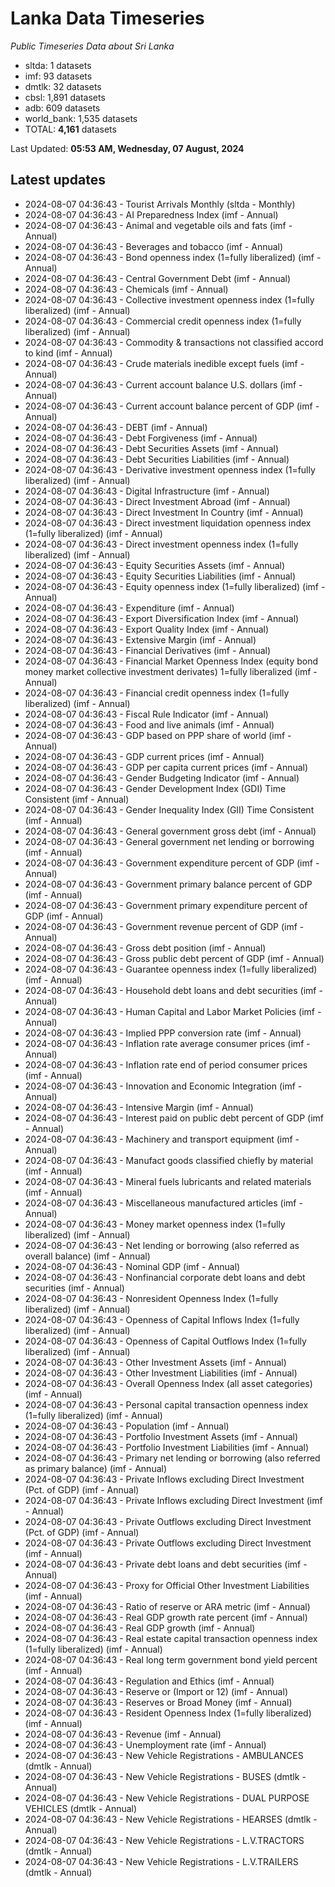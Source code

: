 # Lanka Data Timeseries
*Public Timeseries Data about Sri Lanka*

* sltda: 1 datasets
* imf: 93 datasets
* dmtlk: 32 datasets
* cbsl: 1,891 datasets
* adb: 609 datasets
* world_bank: 1,535 datasets
* TOTAL: **4,161** datasets

Last Updated: **05:53 AM, Wednesday, 07 August, 2024**

## Latest updates

* 2024-08-07 04:36:43 - Tourist Arrivals Monthly (sltda - Monthly)
* 2024-08-07 04:36:43 - AI Preparedness Index (imf - Annual)
* 2024-08-07 04:36:43 - Animal and vegetable oils and fats (imf - Annual)
* 2024-08-07 04:36:43 - Beverages and tobacco (imf - Annual)
* 2024-08-07 04:36:43 - Bond openness index (1=fully liberalized) (imf - Annual)
* 2024-08-07 04:36:43 - Central Government Debt (imf - Annual)
* 2024-08-07 04:36:43 - Chemicals (imf - Annual)
* 2024-08-07 04:36:43 - Collective investment openness index (1=fully liberalized) (imf - Annual)
* 2024-08-07 04:36:43 - Commercial credit openness index (1=fully liberalized) (imf - Annual)
* 2024-08-07 04:36:43 - Commodity & transactions not classified accord to kind (imf - Annual)
* 2024-08-07 04:36:43 - Crude materials inedible except fuels (imf - Annual)
* 2024-08-07 04:36:43 - Current account balance U.S. dollars (imf - Annual)
* 2024-08-07 04:36:43 - Current account balance percent of GDP (imf - Annual)
* 2024-08-07 04:36:43 - DEBT (imf - Annual)
* 2024-08-07 04:36:43 - Debt Forgiveness (imf - Annual)
* 2024-08-07 04:36:43 - Debt Securities Assets (imf - Annual)
* 2024-08-07 04:36:43 - Debt Securities Liabilities (imf - Annual)
* 2024-08-07 04:36:43 - Derivative investment openness index (1=fully liberalized) (imf - Annual)
* 2024-08-07 04:36:43 - Digital Infrastructure (imf - Annual)
* 2024-08-07 04:36:43 - Direct Investment Abroad (imf - Annual)
* 2024-08-07 04:36:43 - Direct Investment In Country (imf - Annual)
* 2024-08-07 04:36:43 - Direct investment liquidation openness index (1=fully liberalized) (imf - Annual)
* 2024-08-07 04:36:43 - Direct investment openness index (1=fully liberalized) (imf - Annual)
* 2024-08-07 04:36:43 - Equity Securities Assets (imf - Annual)
* 2024-08-07 04:36:43 - Equity Securities Liabilities (imf - Annual)
* 2024-08-07 04:36:43 - Equity openness index (1=fully liberalized) (imf - Annual)
* 2024-08-07 04:36:43 - Expenditure (imf - Annual)
* 2024-08-07 04:36:43 - Export Diversification Index (imf - Annual)
* 2024-08-07 04:36:43 - Export Quality Index (imf - Annual)
* 2024-08-07 04:36:43 - Extensive Margin (imf - Annual)
* 2024-08-07 04:36:43 - Financial Derivatives (imf - Annual)
* 2024-08-07 04:36:43 - Financial Market Openness Index (equity bond money market collective investment derivates) 1=fully liberalized (imf - Annual)
* 2024-08-07 04:36:43 - Financial credit openness index (1=fully liberalized) (imf - Annual)
* 2024-08-07 04:36:43 - Fiscal Rule Indicator (imf - Annual)
* 2024-08-07 04:36:43 - Food and live animals (imf - Annual)
* 2024-08-07 04:36:43 - GDP based on PPP share of world (imf - Annual)
* 2024-08-07 04:36:43 - GDP current prices (imf - Annual)
* 2024-08-07 04:36:43 - GDP per capita current prices (imf - Annual)
* 2024-08-07 04:36:43 - Gender Budgeting Indicator (imf - Annual)
* 2024-08-07 04:36:43 - Gender Development Index (GDI) Time Consistent (imf - Annual)
* 2024-08-07 04:36:43 - Gender Inequality Index (GII) Time Consistent (imf - Annual)
* 2024-08-07 04:36:43 - General government gross debt (imf - Annual)
* 2024-08-07 04:36:43 - General government net lending or borrowing (imf - Annual)
* 2024-08-07 04:36:43 - Government expenditure percent of GDP (imf - Annual)
* 2024-08-07 04:36:43 - Government primary balance percent of GDP (imf - Annual)
* 2024-08-07 04:36:43 - Government primary expenditure percent of GDP (imf - Annual)
* 2024-08-07 04:36:43 - Government revenue percent of GDP (imf - Annual)
* 2024-08-07 04:36:43 - Gross debt position (imf - Annual)
* 2024-08-07 04:36:43 - Gross public debt percent of GDP (imf - Annual)
* 2024-08-07 04:36:43 - Guarantee openness index (1=fully liberalized) (imf - Annual)
* 2024-08-07 04:36:43 - Household debt loans and debt securities (imf - Annual)
* 2024-08-07 04:36:43 - Human Capital and Labor Market Policies (imf - Annual)
* 2024-08-07 04:36:43 - Implied PPP conversion rate (imf - Annual)
* 2024-08-07 04:36:43 - Inflation rate average consumer prices (imf - Annual)
* 2024-08-07 04:36:43 - Inflation rate end of period consumer prices (imf - Annual)
* 2024-08-07 04:36:43 - Innovation and Economic Integration (imf - Annual)
* 2024-08-07 04:36:43 - Intensive Margin (imf - Annual)
* 2024-08-07 04:36:43 - Interest paid on public debt percent of GDP (imf - Annual)
* 2024-08-07 04:36:43 - Machinery and transport equipment (imf - Annual)
* 2024-08-07 04:36:43 - Manufact goods classified chiefly by material (imf - Annual)
* 2024-08-07 04:36:43 - Mineral fuels lubricants and related materials (imf - Annual)
* 2024-08-07 04:36:43 - Miscellaneous manufactured articles (imf - Annual)
* 2024-08-07 04:36:43 - Money market openness index (1=fully liberalized) (imf - Annual)
* 2024-08-07 04:36:43 - Net lending or borrowing (also referred as overall balance) (imf - Annual)
* 2024-08-07 04:36:43 - Nominal GDP (imf - Annual)
* 2024-08-07 04:36:43 - Nonfinancial corporate debt loans and debt securities (imf - Annual)
* 2024-08-07 04:36:43 - Nonresident Openness Index (1=fully liberalized) (imf - Annual)
* 2024-08-07 04:36:43 - Openness of Capital Inflows Index (1=fully liberalized) (imf - Annual)
* 2024-08-07 04:36:43 - Openness of Capital Outflows Index (1=fully liberalized) (imf - Annual)
* 2024-08-07 04:36:43 - Other Investment Assets (imf - Annual)
* 2024-08-07 04:36:43 - Other Investment Liabilities (imf - Annual)
* 2024-08-07 04:36:43 - Overall Openness Index (all asset categories) (imf - Annual)
* 2024-08-07 04:36:43 - Personal capital transaction openness index (1=fully liberalized) (imf - Annual)
* 2024-08-07 04:36:43 - Population (imf - Annual)
* 2024-08-07 04:36:43 - Portfolio Investment Assets (imf - Annual)
* 2024-08-07 04:36:43 - Portfolio Investment Liabilities (imf - Annual)
* 2024-08-07 04:36:43 - Primary net lending or borrowing (also referred as primary balance) (imf - Annual)
* 2024-08-07 04:36:43 - Private Inflows excluding Direct Investment (Pct. of GDP) (imf - Annual)
* 2024-08-07 04:36:43 - Private Inflows excluding Direct Investment (imf - Annual)
* 2024-08-07 04:36:43 - Private Outflows excluding Direct Investment (Pct. of GDP) (imf - Annual)
* 2024-08-07 04:36:43 - Private Outflows excluding Direct Investment (imf - Annual)
* 2024-08-07 04:36:43 - Private debt loans and debt securities (imf - Annual)
* 2024-08-07 04:36:43 - Proxy for Official Other Investment Liabilities (imf - Annual)
* 2024-08-07 04:36:43 - Ratio of reserve or ARA metric (imf - Annual)
* 2024-08-07 04:36:43 - Real GDP growth rate percent (imf - Annual)
* 2024-08-07 04:36:43 - Real GDP growth (imf - Annual)
* 2024-08-07 04:36:43 - Real estate capital transaction openness index (1=fully liberalized) (imf - Annual)
* 2024-08-07 04:36:43 - Real long term government bond yield percent (imf - Annual)
* 2024-08-07 04:36:43 - Regulation and Ethics (imf - Annual)
* 2024-08-07 04:36:43 - Reserve or (Import or 12) (imf - Annual)
* 2024-08-07 04:36:43 - Reserves or Broad Money (imf - Annual)
* 2024-08-07 04:36:43 - Resident Openness Index (1=fully liberalized) (imf - Annual)
* 2024-08-07 04:36:43 - Revenue (imf - Annual)
* 2024-08-07 04:36:43 - Unemployment rate (imf - Annual)
* 2024-08-07 04:36:43 - New Vehicle Registrations - AMBULANCES (dmtlk - Annual)
* 2024-08-07 04:36:43 - New Vehicle Registrations - BUSES (dmtlk - Annual)
* 2024-08-07 04:36:43 - New Vehicle Registrations - DUAL PURPOSE VEHICLES (dmtlk - Annual)
* 2024-08-07 04:36:43 - New Vehicle Registrations - HEARSES (dmtlk - Annual)
* 2024-08-07 04:36:43 - New Vehicle Registrations - L.V.TRACTORS (dmtlk - Annual)
* 2024-08-07 04:36:43 - New Vehicle Registrations - L.V.TRAILERS (dmtlk - Annual)